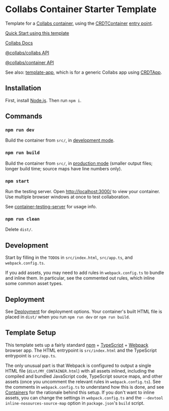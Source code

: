 # Collabs Container Starter Template

Template for a [Collabs container](https://collabs.readthedocs.io/en/latest/guide/containers.html), using the [CRDTContainer](https://collabs.readthedocs.io/en/latest/api/container/classes/CRDTContainer.html) [entry point](https://collabs.readthedocs.io/en/latest/guide/entry_points.html).

[Quick Start using this template](https://collabs.readthedocs.io/en/latest/quick_start.html)

[Collabs Docs](https://collabs.readthedocs.io/en/latest/)

[@collabs/collabs API](https://collabs.readthedocs.io/en/latest/api/collabs/index.html)

[@collabs/container API](https://collabs.readthedocs.io/en/latest/api/container/index.html)

See also: [template-app](https://github.com/composablesys/collabs/tree/master/template-app), which is for a generic Collabs app using [CRDTApp](https://collabs.readthedocs.io/en/latest/api/collabs/classes/CRDTApp.html).

## Installation

First, install [Node.js](https://nodejs.org/). Then run `npm i`.

## Commands

### `npm run dev`

Build the container from `src/`, in [development mode](https://webpack.js.org/guides/development/).

### `npm run build`

Build the container from `src/`, in [production mode](https://webpack.js.org/guides/production/) (smaller output files; longer build time; source maps have line numbers only).

### `npm start`

Run the testing server. Open [http://localhost:3000/](http://localhost:3000/) to view your container. Use multiple browser windows at once to test collaboration.

See [container-testing-server](https://www.npmjs.com/package/@collabs/container-testing-server) for usage info.

### `npm run clean`

Delete `dist/`.

## Development

Start by filling in the `TODO`s in `src/index.html`, `src/app.ts`, and `webpack.config.ts`.

If you add assets, you may need to add rules in `webpack.config.ts` to bundle and inline them. In particular, see the commented out rules, which inline some common asset types.

## Deployment

See [Deployment](https://collabs.readthedocs.io/en/latest/guide/containers.html#deployment) for deployment options. Your container's built HTML file is placed in `dist/` when you run `npm run dev` or `npm run build`.

## Template Setup

This template sets up a fairly standard [npm](https://docs.npmjs.com/cli/) + [TypeScript](https://www.typescriptlang.org/) + [Webpack](https://webpack.js.org/) browser app. The HTML entrypoint is `src/index.html` and the TypeScript entrypoint is `src/app.ts`.

The only unusual part is that Webpack is configured to output a single HTML file (`dist/MY_CONTAINER.html`) with all assets inlined, including the compiled and bundled JavaScript code, TypeScript source maps, and other assets (once you uncomment the relevant rules in `webpack.config.ts`). See the comments in `webpack.config.ts` to understand how this is done, and see [Containers](https://collabs.readthedocs.io/en/latest/guide/containers.html) for the rationale behind this setup. If you don't want to inline assets, you can change the settings in `webpack.config.ts` and the `--devtool inline-nosources-source-map` option in `package.json`'s `build` script.

